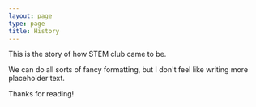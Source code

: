 ```yaml
---
layout: page
type: page
title: History
---
```


This is the story of how STEM club came to be.

We can do all sorts of fancy formatting, but I don't feel like writing more placeholder text.

Thanks for reading!
